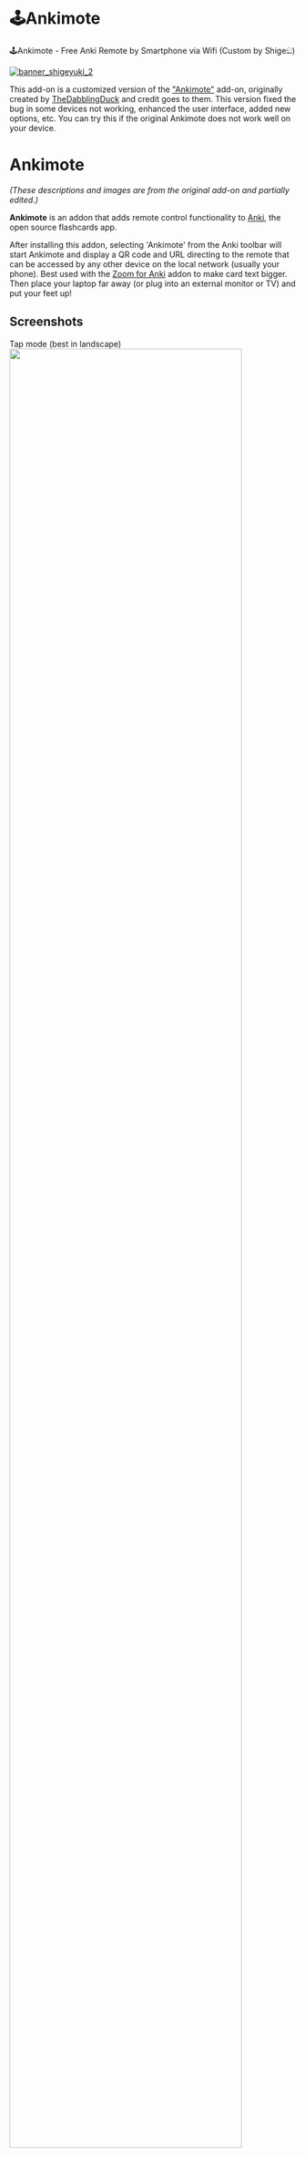 # 🕹️Ankimote

🕹️Ankimote - Free Anki Remote by Smartphone via Wifi (Custom by Shigeඞ)

[![banner_shigeyuki_2](https://github.com/shigeyukey/Pokemanki-Gold/assets/124401518/8408c164-e95c-4e40-98c1-393b03e04bcb)](https://www.reddit.com/user/Shige-yuki)   <br>

<!-- **[AnkiWeb Page](https://ankiweb.net/shared/info/🟢) | Code : `🟢`** -->



This add-on is a customized version of the <a href="https://github.com/TheDabblingDuck/ankimote" target="_blank">"Ankimote"</a> add-on, originally created by <a href="https://github.com/TheDabblingDuck" target="_blank">TheDabblingDuck</a> and credit goes to them. This version fixed the bug in some devices not working, enhanced the user interface, added new options, etc. You can try this if the original Ankimote does not work well on your device.


# Ankimote

*(These descriptions and images are from the original add-on and partially edited.)*


**Ankimote** is an addon that adds remote control functionality to [Anki](https://apps.ankiweb.net/), the open source flashcards app.

After installing this addon, selecting 'Ankimote' from the Anki toolbar will start Ankimote and display a QR code and URL directing to the remote that can be accessed by any other device on the local network (usually your phone). Best used with the [Zoom for Anki](https://ankiweb.net/shared/info/1923741581) addon to make card text bigger. Then place your laptop far away (or plug into an external monitor or TV) and put your feet up!


## Screenshots

Tap mode (best in landscape)
<img src="images/Ankimote/05.png" width="90%" >

Swipe mode and swipe settings

<img src="images/Ankimote/03.png" width="40%" > <img src="images/Ankimote/04.png" width="40%" >


Connect by scanning a QR or visiting the URL from a phone or other device that is on the same local network.
<img src="images/Ankimote/01.png" width="90%" >

Visual feedback in the desktop Anki app. (🚨This will not work on the Mac. Workaround is under development, please wait.)
<img src="images/Ankimote/02.png" width="90%" >


## Features

* Answer cards (again, hard, good, easy) from the remote and get visual feedback on the desktop app

* Scroll up, scroll down, undo from the remote

* One-hand (Swipes) and two-hand (Taps) control interfaces

* Switch decks without touching your computer

* Works with the AMBOSS addon to flip through popups

* 'Show Hints' action reveals hidden portions of cards in common decks such as Anking and Pepper

Advanced features (see addon config in Anki):

* Custom actions to trigger execution of user-defined Python code (to interact with Anki) or Javascript (to interact with the current card)

* Custom hook support for integration with other addons


## Limitations

* Both devices must be on the same network (usually the same WiFi name)

* The network must allow local communication (public networks like coffee shops and some schools may not work)

* Workaround: when the above conditions cannot be met, try enabling Bluetooth tethering on your phone and connect your computer to your phone's Bluetooth. In your computer's Bluetooth settings, use "connect to network" or similar to create an internet connection over Bluetooth between the two devices. Then find your phone's IP address on the Bluetooth connection, and use that IP address instead of the one Ankimote displays. Use the same port displayed by Ankimote.

## Settings

![alt text](images/Ankimote/06.png)

### Anser Feedback

Enables or disables visual feedback. (🚨This will not work on the Mac. Workaround is under development, please wait.)

### Show top Toolbar

Hide the button for the QR code that is displayed on Anki's top toolbar. Need to restart Anki.

### Startup

Ankimote QR code is auto displayed when Anki is launched.

### Shortcut key

You can change the shortcut key for displaying the QR Code.
The default setting is `Ctrl+Shift+J`. Need to restart Anki.


### Custom Commands

These settings apply immediately.

![alt text](images/Ankimote/07.png)


* These 5 custom command slots can be used to run any Python command from the Ankimote remote, thus allowing access to far more Anki functions.

* Enter name of command in cmd{n}-label

* Example commands pulled from [the _shortcutKeys function in Anki's reviewer.py](https://github.com/ankitects/anki/blob/bc5b6dfb6363f588d2e8ad0291ea7f91100ad7a7/qt/aqt/reviewer.py#L266):

    * Suspend card: `mw.reviewer.onSuspendCard()`

    * Suspend note: `mw.reviewer.onSuspend()`

    * Mark card: `mw.reviewer.onMark()`

    * Flag card: `mw.reviewer.setFlag(1)`

        * Replace the number: red=1, orange=2, green=3, blue=4

    * Bury card: `mw.reviewer.onBuryCard()`

    * Bury note: `mw.reviewer.onBuryNote()`

    * Delete note: `mw.reviewer.onDelete()`

    * Replay audio: `mw.reviewer.replayAudio()`

    * Pause audio: `mw.reviewer.on_pause_audio()`



### Custom JavaScript

* To run JavaScript inside your card, use the above custom command slots with the Python function `mw.web.eval( \"[your JS code]\" )`

    * Example: `mw.web.eval( \"document.getElementById('io-revl-btn').onclick();\" )`

    * The above command will click the toggle button in an Image Occlusion card.

* Multi-line javascript should be converted to a single line with commands separated by semicolons.

    * Example: `mw.web.eval( \"var x=document.getElementsByClassName('hint'); for(i=0;i<x.length;i++) { if(x[i].tagName=='A') { x[i].onclick(); } };\" )`

    * The above command finds all link elements with class name 'hint' and clicks them, thus revealing extra information in some popular decks.

* Use the addon ['AnkiWebView Inspector'](https://ankiweb.net/shared/info/31746032) to look at a card's code and test the JS command before entering it here.






## Privacy

Sending data has been disabled in this customized version because it was causing a bug.

## License

The original Ankimote is MIT licensed but PyQt is AGPL so I added AGPL to the file that uses aqt. I think the code that has nothing to do with aqt is MIT.

## About Development Support

The original authors are inactive as of 2022-2024
(they are medical students so they are probably currently working in the medical field and could be busy) but they are accepting donations for development via paypal -> [The Original Ankimote](https://ankiweb.net/shared/info/149004221)

Please note that these are different developments, and donating to me will not support the original authors. (Anki add-ons are open source so developers are free to use them, include my add-ons)


## Credit

* [The Original Ankimote add-on page](https://ankiweb.net/shared/info/149004221) / Author : [TheDabblingDuck](https://github.com/TheDabblingDuck)
* Contributors ([Short cutkey](https://github.com/TheDabblingDuck/ankimote/pull/45)) / [akavi1](https://github.com/akavi1)



## 🚨Report

If you have any problems or requests feel free to send them to me.

  <!-- 1. <a href="https://ankiweb.net/shared/review/🟢" target="_blank">👍️Rate Comment</a> : You can contact me anonymously, and AnkiWeb will send you an email when I reply, a high rating increases priority of development. -->
  2. <a href="https://www.reddit.com/r/Anki/comments/1b0eybn/simple_fix_of_broken_addons_for_the_latest_anki/" target="_blank">👩‍🚀Reddit</a> : You can request me to repair broken Add-ons.
  2. <a href="https://forums.ankiweb.net/t/simple-fix-of-broken-add-ons-for-the-latest-anki-by-shige/41650" target="_blank">🌟AnkiForums</a> : You can request me to repair broken Add-ons, and it is ideal for open discussions.
  3. <a href="https://github.com/shigeyukey/my_addons/issues" target="_blank">🐙Github </a> : Makes it easier to track problems.
  4. <a href="https://www.patreon.com/Shigeyuki" target="_blank">💖Patreon DM</a> : Response will be prioritized.


<!-- **[AnkiWeb Page](https://ankiweb.net/shared/info/🟢) | Code : `🟢`** -->